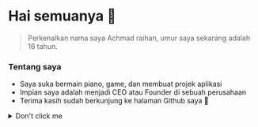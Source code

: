 <!-- START -->

# Hai semuanya 👋

<!-- About personal -->
> Perkenalkan nama saya Achmad raihan, umur saya sekarang adalah 16 tahun.

### Tentang saya
- Saya suka bermain piano, game, dan membuat projek aplikasi
- Impian saya adalah menjadi CEO atau Founder di sebuah perusahaan
- Terima kasih sudah berkunjung ke halaman Github saya 🤗

<details><summary>Don't click me</summary>
<p> 
```java
    System.out.println("I <3 you."); // kyaa~~
```
</p>
</details>

<!-- ## 🏆 My statistics -->

<!-- Most languages -->

<!-- [![Top Langs](https://github-readme-stats.vercel.app/api/top-langs/?username=Ahmad3296&layout=compact)](https://github.com/Ahmad3296/github-readme-stats) -->

<!-- END -->
